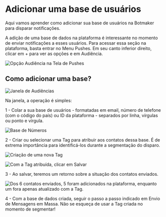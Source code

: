 # Adicionar uma base de usuários

Aqui vamos aprender como adicionar sua base de usuários na Botmaker para disparar notificações.

A adição de uma base de dados na plataforma é interessante no momento de enviar notificações a esses usuários. Para acessar essa seção na plataforma, basta entrar no Menu Pushes. Em seu canto inferior direito, clicar em + para ver as opções e em Audiência.

![Opção Audiência na Tela de Pushes](https://blobscdn.gitbook.com/v0/b/gitbook-28427.appspot.com/o/assets%2F-LYT2N0Q25nhdCZc_eB_%2F-La0ogr5iGogibvguU8I%2F-La0qGPgQA5Y7IkpJd3z%2FCaptura%20de%20Tela%202019-03-15%20a%CC%80s%2011.54.20.png?alt=media&token=3032a84d-499d-48a0-a4b5-5477047c8e88)

## Como adicionar uma base?

![Janela de Audiências](https://blobscdn.gitbook.com/v0/b/gitbook-28427.appspot.com/o/assets%2F-LYT2N0Q25nhdCZc_eB_%2F-La0ogr5iGogibvguU8I%2F-La0qjwIlCuQNHoWUheg%2FCaptura%20de%20Tela%202019-03-15%20a%CC%80s%2011.56.29.png?alt=media&token=59ebf43d-2386-47c8-8737-4b432fa9ce72)

Na janela, a operação é simples:

1 - Colar a sua base de usuários - formatadas em email, número de telefone (com o código do país) ou ID da plataforma - separados por linha, vírgulas ou ponto e vírgula.

![Base de Números](https://blobscdn.gitbook.com/v0/b/gitbook-28427.appspot.com/o/assets%2F-LYT2N0Q25nhdCZc_eB_%2F-La0ogr5iGogibvguU8I%2F-La0tHyajbOVZMBRUxo_%2FCaptura%20de%20Tela%202019-03-15%20a%CC%80s%2012.03.47.png?alt=media&token=757914af-ad11-439b-b7c2-ec5c22cde4d1)

2 - Criar ou selecionar uma Tag para atribuir aos contatos dessa base. É de extrema importância para identificá-los durante a segmentação do disparo.

![Criação de uma nova Tag](https://blobscdn.gitbook.com/v0/b/gitbook-28427.appspot.com/o/assets%2F-LYT2N0Q25nhdCZc_eB_%2F-La0ogr5iGogibvguU8I%2F-La0u6y6QotOjrpSYZ14%2FCaptura%20de%20Tela%202019-03-15%20a%CC%80s%2012.04.33.png?alt=media&token=93bc6756-6d27-43d9-a508-b024f19d82cf)

![Com a Tag atribuída, clicar em Salvar](https://blobscdn.gitbook.com/v0/b/gitbook-28427.appspot.com/o/assets%2F-LYT2N0Q25nhdCZc_eB_%2F-La0ogr5iGogibvguU8I%2F-La0u1vw_DXb0EeW0b-C%2FCaptura%20de%20Tela%202019-03-15%20a%CC%80s%2012.04.55.png?alt=media&token=1e11dc9e-9fb8-4011-b7ba-29f1ff3c0b51)

3 - Ao salvar, teremos um retorno sobre a situação dos contatos enviados.  


![Dos 6 contatos enviados, 5 foram adicionados na plataforma, enquanto um fora apenas atualizado com a Tag.](https://blobscdn.gitbook.com/v0/b/gitbook-28427.appspot.com/o/assets%2F-LYT2N0Q25nhdCZc_eB_%2F-La0ogr5iGogibvguU8I%2F-La0uMk8v96dpwX9HVc6%2FCaptura%20de%20Tela%202019-03-15%20a%CC%80s%2012.06.25.png?alt=media&token=e3e0dd7f-9ac5-40d4-8706-4af3ce8b406a)

4 - Com a base de dados criada, seguir o passo a passo indicado em Envio de Mensagens em Massa. Não se esqueça de usar a Tag criada no momento de segmentar!
